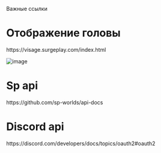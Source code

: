 




<!DOCTYPE html>
<html>
<head>
    <meta charset="UTF-8">
  
</head>
<body>

  
Важные ссылки 
<h1>Отображение головы</h1>
https://visage.surgeplay.com/index.html

   ![image](https://visage.surgeplay.com/head/512/Hepatir.png)
<h1>Sp api</h1>
https://github.com/sp-worlds/api-docs
<h1>Discord api </h1>
     https://discord.com/developers/docs/topics/oauth2#oauth2
</body>
</html>
